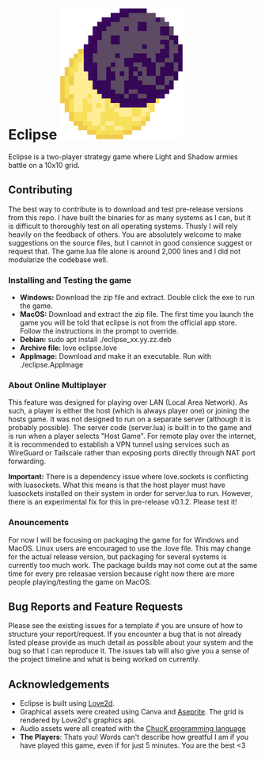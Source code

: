 # Eclipse   ![eclipse logo](eclipse_logo.png)
Eclipse is a two-player strategy game where Light and Shadow armies battle on a 10x10 grid. 

## Contributing

The best way to contribute is to download and test pre-release versions from this repo. I have built the binaries for as many systems as I can, but it is difficult to thoroughly test on all operating systems. Thusly I will rely heavily on the feedback of others. You are absolutely welcome to make suggestions on the source files, but I cannot in good consience suggest or request that. The game.lua file alone is around 2,000 lines and I did not modularize the codebase well.  

### Installing and Testing the game
- **Windows:** Download the zip file and extract. Double click the exe to run the game.
- **MacOS:** Download and extract the zip file. The first time you launch the game you will be told that eclipse is not from the official app store. Follow the instructions in the prompt to override. 
- **Debian:** sudo apt install ./eclipse_xx.yy.zz.deb
- **Archive file:** love eclipse.love
- **AppImage:** Download and make it an executable. Run with ./eclipse.AppImage

### About Online Multiplayer
This feature was designed for playing over LAN (Local Area Network). As such, a player is either the host (which is always player one) or joining the hosts game. It was not designed to run on a separate server (although it is probably possible). The server code (server.lua) is built in to the game and is run when a player selects "Host Game". For remote play over the internet, it is recommended to establish a VPN tunnel using services such as WireGuard or Tailscale rather than exposing ports directly through NAT port forwarding.

**Important:** There is a dependency issue where love.sockets is conflicting with luasockets. What this means is that the host player must have luasockets installed on their system in order for server.lua to run. However, there is an experimental fix for this in pre-release v0.1.2. Please test it! 

### Anouncements

For now I will be focusing on packaging the game for for Windows and MacOS. Linux users are encouraged to use the .love file. This may change for the actual release version, but packaging for several systems is currently too much work. The package builds may not come out at the same time for every pre releasae version because right now there are more people playing/testing the game on MacOS.





## Bug Reports and Feature Requests
Please see the existing issues for a template if you are unsure of how to structure your report/request. If you encounter a bug that is not already listed please provide as much detail as possible about your system and the bug so that I can reproduce it. The issues tab will also give you a sense of the project timeline and what is being worked on currently.

## Acknowledgements 
- Eclipse is built using [Love2d](https://love2d.org/).
- Graphical assets were created using Canva and [Aseprite](https://www.aseprite.org/). The grid is rendered by Love2d's graphics api.
- Audio assets were all created with the [ChucK programming language](https://chuck.stanford.edu/)
- **The Players**: Thats you! Words can't describe how greatful I am if you have played this game, even if for just 5 minutes. You are the best <3
